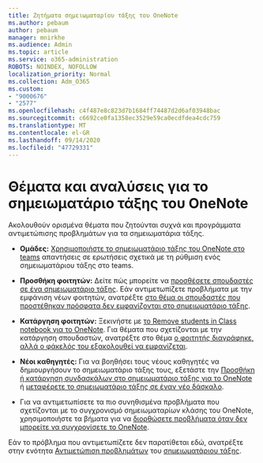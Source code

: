 ```yaml
---
title: Ζητήματα σημειωματαρίου τάξης του OneNote
ms.author: pebaum
author: pebaum
manager: mnirkhe
ms.audience: Admin
ms.topic: article
ms.service: o365-administration
ROBOTS: NOINDEX, NOFOLLOW
localization_priority: Normal
ms.collection: Adm_O365
ms.custom:
- "9000676"
- "2577"
ms.openlocfilehash: c4f487e8c823d7b1684ff74487d2d6af03948bac
ms.sourcegitcommit: c6692ce0fa1358ec3529e59ca0ecdfdea4cdc759
ms.translationtype: MT
ms.contentlocale: el-GR
ms.lasthandoff: 09/14/2020
ms.locfileid: "47729331"
---
```

# <a name="onenote-class-notebook-issues-and-resolutions"></a>Θέματα και αναλύσεις για το σημειωματάριο τάξης του OneNote

Ακολουθούν ορισμένα θέματα που ζητούνται συχνά και προγράμματα αντιμετώπισης προβλημάτων για τα σημειωματάρια τάξης.

- **Ομάδες:** [Χρησιμοποιήστε το σημειωματάριο τάξης του OneNote στο teams](https://support.office.com/article/bd77f11f-27cd-4d41-bfbd-2b11799f1440) απαντήσεις σε ερωτήσεις σχετικά με τη ρύθμιση ενός σημειωματάριου τάξης στο teams.

- **Προσθήκη φοιτητών:** Δείτε πώς μπορείτε να [προσθέσετε σπουδαστές σε ένα σημειωματάριο τάξης](https://support.office.com/article/149882af-506a-4689-9fee-39309b97aae8). Εάν αντιμετωπίζετε προβλήματα με την εμφάνιση νέων φοιτητών, ανατρέξτε [στο θέμα οι σπουδαστές που προστέθηκαν πρόσφατα δεν εμφανίζονται στο σημειωματάριο τάξης](https://support.office.com/article/4da02c45-b435-4af1-921b-51b8ee40e1c9).

- **Κατάργηση φοιτητών:** Ξεκινήστε με [το Remove students in Class notebook για το OneNote](https://support.office.com/article/86dcf019-408f-4de8-8055-eb61f1578c3c). Για θέματα που σχετίζονται με την κατάργηση σπουδαστών, ανατρέξτε στο θέμα [ο φοιτητής διαγράφηκε, αλλά ο φάκελός του εξακολουθεί να εμφανίζεται](https://support.office.com/article/0ed81eaa-c14a-436f-bb6f-ce95f130cc71).

- **Νέοι καθηγητές:** Για να βοηθήσει τους νέους καθηγητές να δημιουργήσουν το σημειωματάριο τάξης τους, εξετάστε την [Προσθήκη ή κατάργηση συνδασκάλων στο σημειωματάριο τάξης για το OneNote](https://support.office.com/article/fdcb870b-49a7-4a14-9ea6-d817f88026f8) ή [μεταφέρετε το σημειωματάριο τάξης σε έναν νέο δάσκαλο](https://support.office.com/article/84ef5d4a-0eec-4d5b-bc22-1317bc3b9027).

- Για να αντιμετωπίσετε τα πιο συνηθισμένα προβλήματα που σχετίζονται με το συγχρονισμό σημειωματαρίων κλάσης του OneNote, χρησιμοποιήστε τα βήματα για να [διορθώσετε προβλήματα όταν δεν μπορείτε να συγχρονίσετε το OneNote](https://support.office.com/article/Fix-issues-when-you-can-t-sync-OneNote-299495ef-66d1-448f-90c1-b785a6968d45).

Εάν το πρόβλημα που αντιμετωπίζετε δεν παρατίθεται εδώ, ανατρέξτε στην ενότητα [Αντιμετώπιση προβλημάτων](https://support.office.com/article/class-notebook-ee70aff9-52e8-449f-be6a-7cbc1d65eaea#ID0EAABAAA=Manage&ID0EABAAA=Troubleshoot) του [σημειωματάριου τάξης](https://support.office.com/article/class-notebook-ee70aff9-52e8-449f-be6a-7cbc1d65eaea). 



